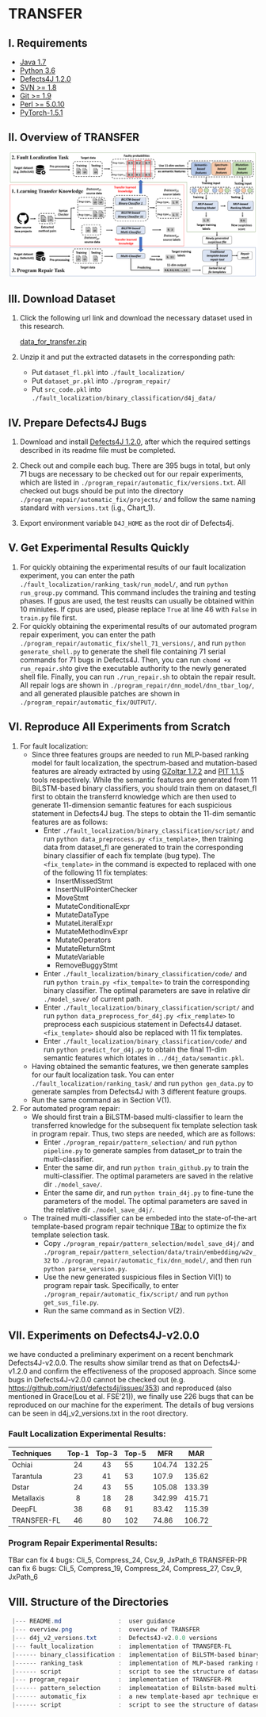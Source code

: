 
# TRANSFER

I. Requirements
--------------------
 - [Java 1.7](https://www.oracle.com/technetwork/java/javase/downloads/java-archive-downloads-javase7-521261.html)
 - [Python 3.6](https://www.python.org/downloads/)
 - [Defects4J 1.2.0](https://github.com/rjust/defects4j/releases/tag/v1.2.0)
 - [SVN >= 1.8](https://subversion.apache.org/packages.html)
 - [Git >= 1.9](https://git-scm.com/)
 - [Perl >= 5.0.10](https://www.perl.org/get.html)
 - [PyTorch-1.5.1](https://pytorch.org/)


II. Overview of TRANSFER
--------------------

![The overview of TRANSFER to perform fault localization and automated program repair.\label{step}](./overview.png)



III. Download Dataset
---------------------------
1. Click the following url link and download the necessary dataset used in this research.

    [data_for_transfer.zip](https://mega.nz/file/S5w0BILC#Q2BHCuRD2aW_61vshVbcxj-ObYh2cyGhqOAmAXNn-T0)

2. Unzip it and put the extracted datasets in the corresponding path: 
    * Put `dataset_fl.pkl` into `./fault_localization/`
    * Put `dataset_pr.pkl` into `./program_repair/`
    * Put `src_code.pkl` into `./fault_localization/binary_classification/d4j_data/` 


IV. Prepare Defects4J Bugs
---------------------------
 1. Download and install [Defects4J 1.2.0](https://github.com/rjust/defects4j/releases/tag/v1.2.0), after which the required settings described in its readme file must be completed.
 
 2. Check out and compile each bug. There are 395 bugs in total, but only 71 bugs are necessary to be checked out for our repair experiments, which are listed in `./program_repair/automatic_fix/versions.txt`. All checked out bugs should be put into the directory `./program_repair/automatic_fix/projects/` and follow the same naming standard with `versions.txt` (i.g., Chart_1).
  
 3. Export environment variable `D4J_HOME` as the root dir of Defects4j.
 

V. Get Experimental Results Quickly
 --------------------------
1. For quickly obtaining the experimental results of our fault localization experiment, you can enter the path `./fault_localization/ranking_task/run_model/`, and run `python run_group.py` command. This command includes the training and testing phases. If gpus are used, the test reuslts can usually be obtained within 10 miniutes. If cpus are used, please replace `True` at line 46 with `False` in `train.py` file first.
2. For quickly obtaining the experimental results of our automated program repair experiment, you can enter the path `./program_repair/automatic_fix/shell_71_versions/`, and run `python generate_shell.py` to generate the shell file containing 71 serial commands for 71 bugs in Defects4J. Then, you can run `chomd +x run_repair.sh`to give the executable authority to the newly generated shell file. Finally, you can run `./run_repair.sh` to obtain the repair result. All repair logs are shown in `./program_repair/dnn_model/dnn_tbar_log/`, and all generated plausible patches are shown in `./program_repair/automatic_fix/OUTPUT/`. 


VI. Reproduce All Experiments from Scratch 
--------------------------
1. For fault localization:
    * Since three features groups are needed to run MLP-based ranking model for fault localization, the spectrum-based and mutation-based features are already extracted by using [GZoltar 1.7.2](https://github.com/GZoltar/gzoltar/releases/tag/v1.7.2) and [PIT 1.1.5](https://pitest.org/downloads/) tools respectively. While the semantic features are generated from 11 BiLSTM-based binary classifiers, you should train them on dataset_fl first to obtain the transferrd knowledge which are then used to generate 11-dimension semantic features for each suspicious statement in Defects4J bug. The steps to obtain the 11-dim semantic features are as follows:
        * Enter `./fault_localization/binary_classification/script/` and run `python data_preprocess.py <fix_template>`, then training data from dataset_fl are generated to train the corresponding  binary classifier of each fix template (bug type). The `<fix_template>` in the command is expected to replaced with one of the following 11 fix templates:
            * InsertMissedStmt
            * InsertNullPointerChecker
            * MoveStmt
            * MutateConditionalExpr
            * MutateDataType
            * MutateLiteralExpr
            * MutateMethodInvExpr
            * MutateOperators
            * MutateReturnStmt
            * MutateVariable
            * RemoveBuggyStmt
        * Enter `./fault_localization/binary_classification/code/` and run `python train.py <fix_tempalte>` to train the corresponding binary classifier. The optimal parameters are save in relative dir `./model_save/` of current path.
        * Enter `./fault_localization/binary_classification/script/` and run `python data_preprocess_for_d4j.py <fix_remplate>` to preprocess each suspicious statement in Defects4J dataset. `<fix_template>` should also be replaced with 11 fix templates.
        * Enter `./fault_localization/binary_classification/code/` and run `python predict_for_d4j.py` to obtain the final 11-dim semantic features which lotates in `../d4j_data/semantic.pkl`.
    * Having obtained the semantic features, we then generate samples for our fault localization task. You can enter `./fault_localization/ranking_task/` and run `python gen_data.py` to generate samples from Defects4J with 3 different feature groups.
    * Run the same command as in Section V(1).
2. For automated program repair:
    * We should first train a BiLSTM-based multi-classifier to learn the transferred knowledge for the subsequent fix template selection task in program repair. Thus, two steps are needed, which are as follows:
        * Enter `./program_repair/pattern_selection/` and run `python pipeline.py` to generate samples from dataset_pr to train the multi-classifier.
        * Enter the same dir, and run `python train_github.py` to train the multi-classifier. The optimal parameters are saved in the relative dir `./model_save/`.
        * Enter the same dir, and run `python train_d4j.py` to fine-tune the parameters of the model. The optimal parameters are saved in the relative dir `./model_save_d4j/`.
    * The trained multi-classifier can be embeded into the state-of-the-art template-based program repair technique [TBar](https://github.com/TruX-DTF/TBar) to optimize the fix template selection task.
        * Copy `./program_repair/pattern_selection/model_save_d4j/` and `./program_repair/pattern_selection/data/train/embedding/w2v_32` to `./program_repair/automatic_fix/dnn_model/`, and then run `python parse_version.py`.
        * Use the new generated suspicious files in Section VI(1) to program repair task. Specifically, to enter `./program_repair/automatic_fix/script/` and run `python get_sus_file.py`.
        * Run the same command as in Section V(2).

VII. Experiments on Defects4J-v2.0.0
--------------------------
we have conducted a preliminary experiment on a recent benchmark Defects4J-v2.0.0. The results show similar trend as that on Defects4J-v1.2.0 and confirm the effectiveness of the proposed approach. Since some bugs in Defects4J-v2.0.0 cannot be checked out (e.g. https://github.com/rjust/defects4j/issues/353) and reproduced (also mentioned in Grace(Lou et al. FSE’21)), we finally use 226 bugs that can be reproduced on our machine for the experiment. The details of bug versions can be seen in d4j_v2_versions.txt in the root directory.


### Fault Localization Experimental Results:

| Techniques | Top-1 | Top-3 | Top-5 | MFR | MAR |
|:------------|:----------:|:---------------:|----------|---------|:------:|
| Ochiai|24 | 43 | 55 | 104.74 | 132.25 |
| Tarantula | 23 | 41 | 53 | 107.9 | 135.62 |
| Dstar | 24 | 43 | 55 | 105.08 | 133.39 |
| Metallaxis | 8 | 18 | 28 | 342.99 | 415.71 |
| DeepFL |38 | 68 | 91| 83.42 | 115.39 |
| TRANSFER-FL |46 |80 | 102 |74.86 |106.72 |


### Program Repair Experimental Results:

TBar can fix 4 bugs: Cli_5, Compress_24, Csv_9, JxPath_6
TRANSFER-PR can fix 6 bugs: Cli_5, Compress_19, Compress_24, Compress_27, Csv_9, JxPath_6


VIII. Structure of the Directories
 -------------------------------
 ```powershell
  |--- README.md                :  user guidance
  |--- overview.png             :  overview of TRANSFER
  |--- d4j_v2_versions.txt      :  Defects4J-v2.0.0 versions
  |--- fault_localization       :  implementation of TRANSFER-FL
  |------ binary_classification :  implementation of BiLSTM-based binary classifier
  |------ ranking_task          :  implementation of MLP-based ranking model
  |------ script                :  script to see the structure of dataset_fl
  |--- program_repair           :  implementation of TRANSFER-PR
  |------ pattern_selection     :  implemeatation of Bilstm-based multi-classifier
  |------ automatic_fix         :  a new template-based apr technique enhanced by TRANSFER-PR
  |------ script                :  script to see the structure of dataset_pr  

```
